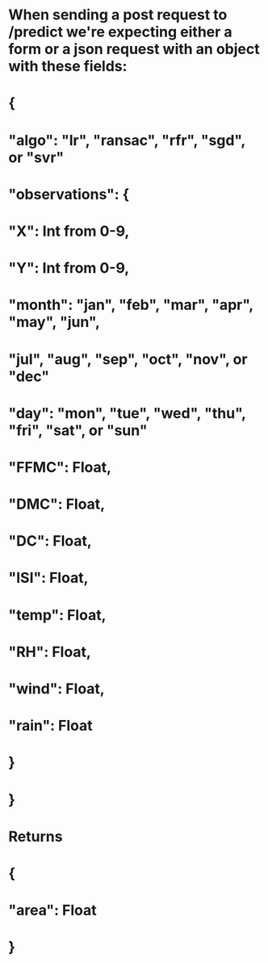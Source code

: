 # When sending a post request to /predict we're expecting either a form or a json request with an object with these fields:
#
# {
#   "algo": "lr", "ransac", "rfr", "sgd", or "svr"
#   "observations": {
#     "X": Int from 0-9,
#     "Y": Int from 0-9,
#     "month": "jan", "feb", "mar", "apr", "may", "jun", 
#              "jul", "aug", "sep", "oct", "nov", or "dec"
#     "day": "mon", "tue", "wed", "thu", "fri", "sat", or "sun"
#     "FFMC": Float,
#     "DMC": Float,
#     "DC": Float,
#     "ISI": Float,
#     "temp": Float,
#     "RH": Float,
#     "wind": Float,
#     "rain": Float
#   }
# }

# Returns
# {
#   "area": Float
# }
